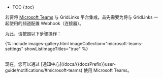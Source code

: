 * TOC
{:toc}

若要将 [Microsoft Teams](https://www.microsoft.com/en-us/microsoft-teams/group-chat-software/) 与 GridLinks 平台集成，首先需要为将与 GridLinks 一起使用的频道配置 Webhook（连接器）。

为此，请按照以下步骤操作：

{% include images-gallery.html imageCollection="microsoft-teams-settings" showListImageTitles="true" %}

<br>
现在，您可以通过 [通知中心](/docs/{{docsPrefix}}user-guide/notifications/#microsoft-teams) 使用 Microsoft Teams。